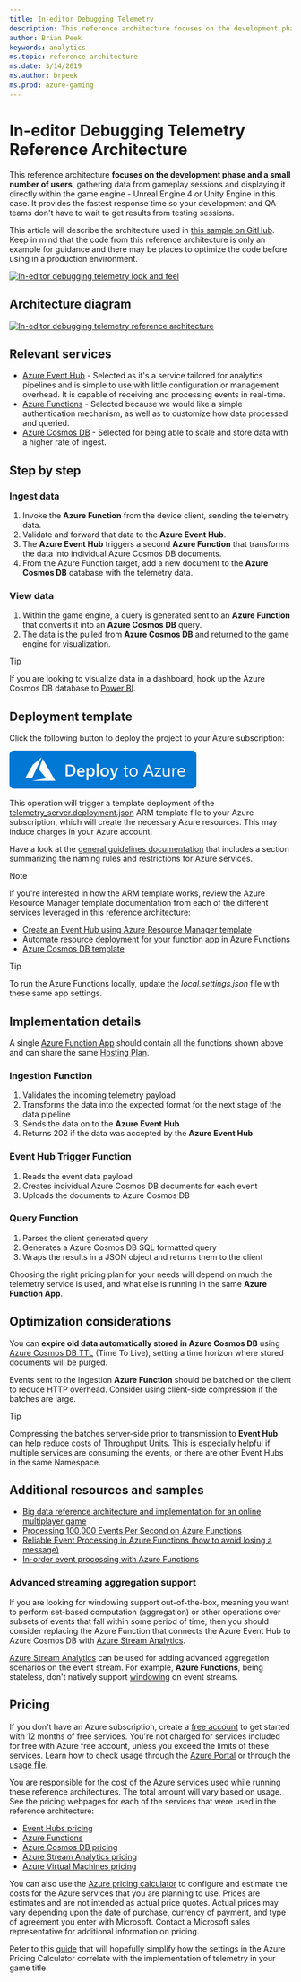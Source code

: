 ```yaml
---
title: In-editor Debugging Telemetry
description: This reference architecture focuses on the development phase and a small number of users, gathering data from gameplay sessions and displaying it directly within the game engine.
author: Brian Peek
keywords: analytics 
ms.topic: reference-architecture
ms.date: 3/14/2019
ms.author: brpeek
ms.prod: azure-gaming
---
```


# In-editor Debugging Telemetry Reference Architecture

This reference architecture **focuses on the development phase and a small number of users**, gathering data from gameplay sessions and displaying it directly within the game engine - Unreal Engine 4 or Unity Engine in this case. It provides the fastest response time so your development and QA teams don't have to wait to get results from testing sessions.

This article will describe the architecture used in [this sample on GitHub](https://github.com/Azure-Samples/gaming-in-editor-telemetry). Keep in mind that the code from this reference architecture is only an example for guidance and there may be places to optimize the code before using in a production environment.

[![In-editor debugging telemetry look and feel](media/analytics/analytics-in-editor-telemetry.png)](media/analytics/analytics-in-editor-telemetry.png)

## Architecture diagram

[![In-editor debugging telemetry reference architecture](media/analytics/analytics-in-editor-debugging-telemetry.png)](media/analytics/analytics-in-editor-debugging-telemetry.png)

## Relevant services

- [Azure Event Hub](https://azure.microsoft.com/services/event-hubs/) - Selected as it's a service tailored for analytics pipelines and is simple to use with little configuration or management overhead. It is capable of receiving and processing events in real-time.
- [Azure Functions](https://azure.microsoft.com/services/functions/) - Selected because we would like a simple authentication mechanism, as well as to customize how data processed and queried.  
- [Azure Cosmos DB](https://azure.microsoft.com/services/cosmos-db/) - Selected for being able to scale and store data with a higher rate of ingest.

## Step by step

### Ingest data

1. Invoke the **Azure Function** from the device client, sending the telemetry data.
2. Validate and forward that data to the **Azure Event Hub**.
3. The **Azure Event Hub** triggers a second **Azure Function** that transforms the data into individual Azure Cosmos DB documents.
4. From the Azure Function target, add a new document to the **Azure Cosmos DB** database with the telemetry data.

### View data

1. Within the game engine, a query is generated sent to an **Azure Function** that converts it into an **Azure Cosmos DB** query.
1. The data is the pulled from **Azure Cosmos DB** and returned to the game engine for visualization.

> [!TIP]
> If you are looking to visualize data in a dashboard, hook up the Azure Cosmos DB database to [Power BI](https://docs.microsoft.com/azure/cosmos-db/powerbi-visualize).

## Deployment template

Click the following button to deploy the project to your Azure subscription:

[![Deploy to Azure](media/deploytoazure.svg)](https://aka.ms/arm-gaming-in-editor-telemetry)

This operation will trigger a template deployment of the [telemetry_server.deployment.json](https://github.com/Azure-Samples/gaming-in-editor-telemetry/blob/master/Deployment/telemetry_server.deployment.json) ARM template file to your Azure subscription, which will create the necessary Azure resources. This may induce charges in your Azure account.

Have a look at the [general guidelines documentation](./general-guidelines.md#naming-conventions) that includes a section summarizing the naming rules and restrictions for Azure services.

>[!NOTE]
> If you're interested in how the ARM template works, review the Azure Resource Manager template documentation from each of the different services leveraged in this reference architecture:
>
> - [Create an Event Hub using Azure Resource Manager template](https://docs.microsoft.com/azure/event-hubs/event-hubs-resource-manager-namespace-event-hub)
> - [Automate resource deployment for your function app in Azure Functions](https://docs.microsoft.com/azure/azure-functions/functions-infrastructure-as-code)
> - [Azure Cosmos DB template](https://docs.microsoft.com/azure/templates/microsoft.documentdb/databaseaccounts)

>[!TIP]
> To run the Azure Functions locally, update the *local.settings.json* file with these same app settings.

## Implementation details

A single [Azure Function App](https://docs.microsoft.com/azure/azure-functions/functions-create-first-azure-function) should contain all the functions shown above and can share the same [Hosting Plan](https://docs.microsoft.com/azure/azure-functions/functions-scale).  

### Ingestion Function

1. Validates the incoming telemetry payload
1. Transforms the data into the expected format for the next stage of the data pipeline
1. Sends the data on to the **Azure Event Hub**
1. Returns 202 if the data was accepted by the **Azure Event Hub**

### Event Hub Trigger Function

1. Reads the event data payload
1. Creates individual Azure Cosmos DB documents for each event
1. Uploads the documents to Azure Cosmos DB

### Query Function

1. Parses the client generated query
1. Generates a Azure Cosmos DB SQL formatted query
1. Wraps the results in a JSON object and returns them to the client

Choosing the right pricing plan for your needs will depend on much the telemetry service is used, and what else is running in the same **Azure Function App**.

## Optimization considerations

You can **expire old data automatically stored in Azure Cosmos DB** using [Azure Cosmos DB TTL](https://docs.microsoft.com/azure/cosmos-db/time-to-live) (Time To Live), setting a time horizon where stored documents will be purged.

Events sent to the Ingestion **Azure Function** should be batched on the client to reduce HTTP overhead.  Consider using client-side compression if the batches are large.
>[!TIP]
> Compressing the batches server-side prior to transmission to **Event Hub** can help reduce costs of [Throughput Units](https://docs.microsoft.com/azure/event-hubs/event-hubs-faq#throughput-units).  This is especially helpful if multiple services are consuming the events, or there are other Event Hubs in the same Namespace.

## Additional resources and samples

- [Big data reference architecture and implementation for an online multiplayer game](https://github.com/dgkanatsios/GameAnalyticsEventHubFunctionsCosmosDatalake)
- [Processing 100,000 Events Per Second on Azure Functions](https://blogs.msdn.microsoft.com/appserviceteam/2017/09/19/processing-100000-events-per-second-on-azure-functions/)
- [Reliable Event Processing in Azure Functions (how to avoid losing a message)](https://hackernoon.com/reliable-event-processing-in-azure-functions-37054dc2d0fc)
- [In-order event processing with Azure Functions](https://medium.com/@jeffhollan/in-order-event-processing-with-azure-functions-bb661eb55428)

### Advanced streaming aggregation support

If you are looking for windowing support out-of-the-box, meaning you want to perform set-based computation (aggregation) or other operations over subsets of events that fall within some period of time, then you should consider replacing the Azure Function that connects the Azure Event Hub to Azure Cosmos DB with [Azure Stream Analytics](https://docs.microsoft.com/stream-analytics-query/windowing-azure-stream-analytics).

[Azure Stream Analytics](https://docs.microsoft.com/stream-analytics-query/windowing-azure-stream-analytics) can be used for adding advanced aggregation scenarios on the event stream.  For example, **Azure Functions**, being stateless, don't natively support [windowing](https://docs.microsoft.com/azure/stream-analytics/stream-analytics-window-functions) on event streams.

## Pricing

If you don't have an Azure subscription, create a [free account](https://aka.ms/azfreegamedev) to get started with 12 months of free services. You're not charged for services included for free with Azure free account, unless you exceed the limits of these services. Learn how to check usage through the [Azure Portal](https://docs.microsoft.com/azure/billing/billing-check-free-service-usage#check-usage-on-the-azure-portal) or through the [usage file](https://docs.microsoft.com/azure/billing/billing-check-free-service-usage#check-usage-through-the-usage-file).

You are responsible for the cost of the Azure services used while running these reference architectures.  The total amount will vary based on usage. See the pricing webpages for each of the services that were used in the reference architecture:

- [Event Hubs pricing](https://azure.microsoft.com/pricing/details/event-hubs/)
- [Azure Functions](https://azure.microsoft.com/pricing/details/functions/)
- [Azure Cosmos DB pricing](https://azure.microsoft.com/pricing/details/cosmos-db/)
- [Azure Stream Analytics pricing](https://azure.microsoft.com/pricing/details/stream-analytics/)
- [Azure Virtual Machines pricing](https://azure.microsoft.com/pricing/details/virtual-machines)

You can also use the [Azure pricing calculator](https://azure.microsoft.com/pricing/calculator/) to configure and estimate the costs for the Azure services that you are planning to use. Prices are estimates and are not intended as actual price quotes. Actual prices may vary depending upon the date of purchase, currency of payment, and type of agreement you enter with Microsoft. Contact a Microsoft sales representative for additional information on pricing.

Refer to this [guide](https://github.com/Azure-Samples/gaming-in-editor-telemetry/blob/master/GTCost_Instructions.md) that will hopefully simplify how the settings in the Azure Pricing Calculator correlate with the implementation of telemetry in your game title.